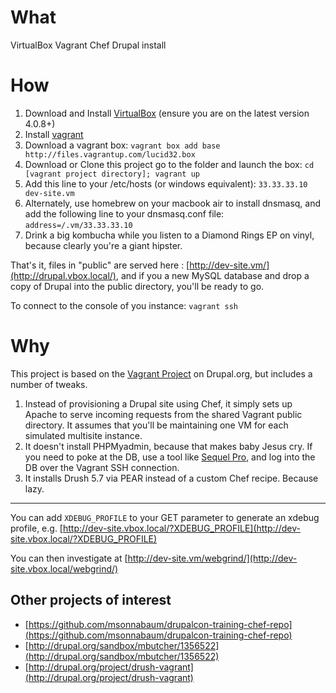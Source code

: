 # What
VirtualBox Vagrant Chef Drupal install


# How
1. Download and Install [VirtualBox](http://www.virtualbox.org/) (ensure you are on the latest version 4.0.8+)
2. Install [vagrant](http://vagrantup.com/v1/docs/getting-started/index.html)
3. Download a vagrant box:
    `vagrant box add base http://files.vagrantup.com/lucid32.box`
4. Download or Clone this project go to the folder and launch the box:
    `cd [vagrant project directory];
    vagrant up`
5. Add this line to your /etc/hosts (or windows equivalent):
    `33.33.33.10        dev-site.vm`
6. Alternately, use homebrew on your macbook air to install dnsmasq, and add the following line to your dnsmasq.conf file:
    `address=/.vm/33.33.33.10`
7. Drink a big kombucha while you listen to a Diamond Rings EP on vinyl, because clearly you're a giant hipster.


That's it, files in "public" are served here : [http://dev-site.vm/](http://drupal.vbox.local/), and if you a new MySQL database and drop a copy of Drupal into the public directory, you'll be ready to go.

To connect to the console of you instance:
    `vagrant ssh` 

# Why
This project is based on the [Vagrant Project](http://drupal.org/project/vagrant) on Drupal.org, but includes a number of tweaks.

1. Instead of provisioning a Drupal site using Chef, it simply sets up Apache to serve incoming requests from the shared Vagrant public directory. It assumes that you'll be maintaining one VM for each simulated multisite instance.
2. It doesn't install PHPMyadmin, because that makes baby Jesus cry. If you need to poke at the DB, use a tool like [Sequel Pro](http://www.sequelpro.com/), and log into the DB over the Vagrant SSH connection.
3. It installs Drush 5.7 via PEAR instead of a custom Chef recipe. Because lazy.

--------

You can add `XDEBUG_PROFILE` to your GET parameter to generate an xdebug profile, e.g. [http://dev-site.vbox.local/?XDEBUG_PROFILE](http://dev-site.vbox.local/?XDEBUG_PROFILE)

You can then investigate at [http://dev-site.vm/webgrind/](http://dev-site.vbox.local/webgrind/)


## Other projects of interest

*  [https://github.com/msonnabaum/drupalcon-training-chef-repo](https://github.com/msonnabaum/drupalcon-training-chef-repo)
*  [http://drupal.org/sandbox/mbutcher/1356522](http://drupal.org/sandbox/mbutcher/1356522)
*  [http://drupal.org/project/drush-vagrant](http://drupal.org/project/drush-vagrant)
